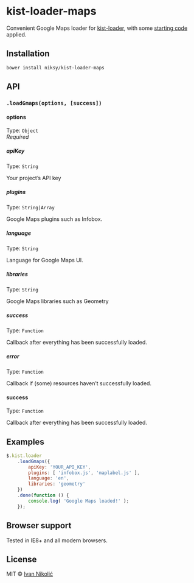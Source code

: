 # kist-loader-maps

Convenient Google Maps loader for [kist-loader](https://github.com/niksy/kist-loader), with some [starting code](https://gist.github.com/GFoley83/5953448) applied.

## Installation

```sh
bower install niksy/kist-loader-maps
```

## API

### `.loadGmaps(options, [success])`

#### options

Type: `Object`  
*Required*

##### apiKey

Type: `String`

Your project’s API key

##### plugins

Type: `String|Array`

Google Maps plugins such as Infobox.

##### language

Type: `String`

Language for Google Maps UI.

##### libraries

Type: `String`

Google Maps libraries such as Geometry

##### success

Type: `Function`

Callback after everything has been successfully loaded.

##### error

Type: `Function`

Callback if (some) resources haven’t successfully loaded.

#### success

Type: `Function`

Callback after everything has been successfully loaded.

## Examples

```js
$.kist.loader
	.loadGmaps({
		apiKey: 'YOUR_API_KEY',
		plugins: [ 'infobox.js', 'maplabel.js' ],
		language: 'en',
		libraries: 'geometry'
	})
	.done(function () {
		console.log( 'Google Maps loaded!' );
	});
```

## Browser support

Tested in IE8+ and all modern browsers.

## License

MIT © [Ivan Nikolić](http://ivannikolic.com)
